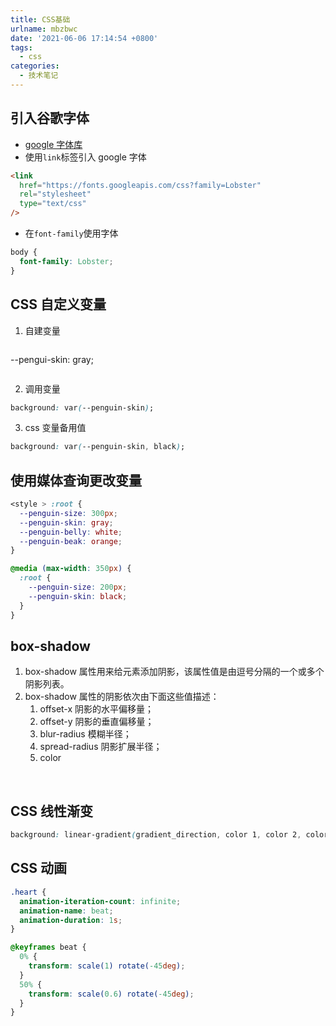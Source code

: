 ```yaml
---
title: CSS基础
urlname: mbzbwc
date: '2021-06-06 17:14:54 +0800'
tags:
  - css
categories:
  - 技术笔记
---
```


## 引入谷歌字体

- [google 字体库](https://fonts.google.com/)
- 使用`link`标签引入 google 字体

```html
<link
  href="https://fonts.googleapis.com/css?family=Lobster"
  rel="stylesheet"
  type="text/css"
/>
```

- 在`font-family`使用字体

```css
body {
  font-family: Lobster;
}
```

## CSS 自定义变量

1.  自建变量

```css

```

--pengui-skin: gray;

```

```

2.  调用变量

```css
background: var(--penguin-skin);
```

3.  css 变量备用值

```css
background: var(--penguin-skin, black);
```

## 使用媒体查询更改变量

```css
<style > :root {
  --penguin-size: 300px;
  --penguin-skin: gray;
  --penguin-belly: white;
  --penguin-beak: orange;
}

@media (max-width: 350px) {
  :root {
    --penguin-size: 200px;
    --penguin-skin: black;
  }
}
```

## box-shadow

1. box-shadow 属性用来给元素添加阴影，该属性值是由逗号分隔的一个或多个阴影列表。
1. box-shadow 属性的阴影依次由下面这些值描述：
   1. offset-x 阴影的水平偏移量；
   1. offset-y 阴影的垂直偏移量；
   1. blur-radius 模糊半径；
   1. spread-radius 阴影扩展半径；
   1. color

​

## CSS 线性渐变

```css
background: linear-gradient(gradient_direction, color 1, color 2, color 3, ...);
```

## CSS 动画

```css
.heart {
  animation-iteration-count: infinite;
  animation-name: beat;
  animation-duration: 1s;
}

@keyframes beat {
  0% {
    transform: scale(1) rotate(-45deg);
  }
  50% {
    transform: scale(0.6) rotate(-45deg);
  }
}
```
